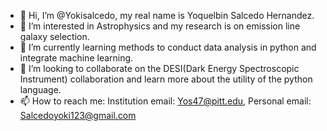 - 👋 Hi, I’m @Yokisalcedo, my real name is Yoquelbin Salcedo Hernandez.
- 👀 I’m interested in Astrophysics and my research is on emission line galaxy selection.
- 🌱 I’m currently learning methods to conduct data analysis in python and integrate machine learning. 
- 💞️ I’m looking to collaborate on the DESI(Dark Energy Spectroscopic Instrument) collaboration and learn more about the utility of the python language.
- 📫 How to reach me: Institution email: Yos47@pitt.edu, Personal email: Salcedoyoki123@gmail.com

<!---
Yokisalcedo/Yokisalcedo is a ✨ special ✨ repository because its `README.md` (this file) appears on your GitHub profile.
You can click the Preview link to take a look at your changes.
--->
